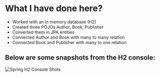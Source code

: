 # What I have done here?
- Worked with an in memory database (H2)
- Created three POJOs Author, Book, Publisher
- Converted them in JPA entities
- Connected Author and Book with many to many relation
- Connected Book and Publisher with many to one relation

## Below are some snapshots from the H2 console:

![Spring H2 Console Shots](https://i.ibb.co/Mfh7Czt/snap2.png)
